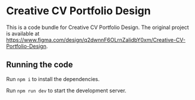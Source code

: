 
  # Creative CV Portfolio Design

  This is a code bundle for Creative CV Portfolio Design. The original project is available at https://www.figma.com/design/q2dwnnF6OLrnZalidbY0xm/Creative-CV-Portfolio-Design.

  ## Running the code

  Run `npm i` to install the dependencies.

  Run `npm run dev` to start the development server.
  